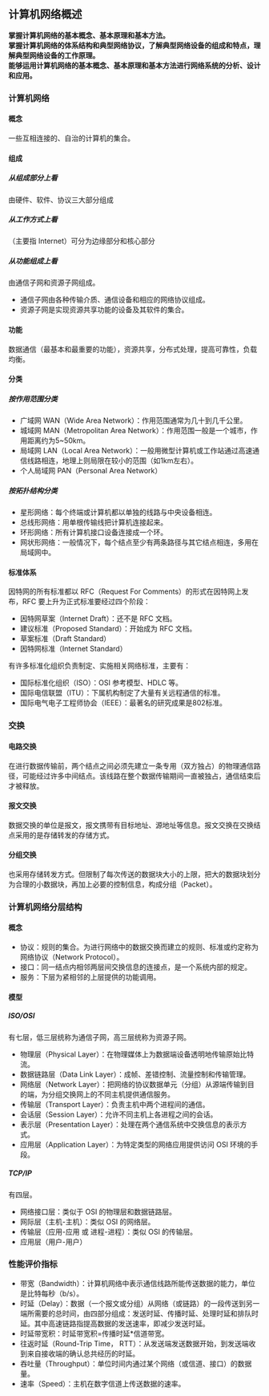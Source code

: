 ## 计算机网络概述
**掌握计算机网络的基本概念、基本原理和基本方法。**  
**掌握计算机网络的体系结构和典型网络协议，了解典型网络设备的组成和特点，理解典型网络设备的工作原理。**  
**能够运用计算机网络的基本概念、基本原理和基本方法进行网络系统的分析、设计和应用。**

### 计算机网络
#### 概念
一些互相连接的、自治的计算机的集合。

#### 组成
##### 从组成部分上看
由硬件、软件、协议三大部分组成
##### 从工作方式上看
（主要指 Internet）可分为边缘部分和核心部分
##### 从功能组成上看
由通信子网和资源子网组成。
* 通信子网由各种传输介质、通信设备和相应的网络协议组成。
* 资源子网是实现资源共享功能的设备及其软件的集合。

#### 功能
数据通信（最基本和最重要的功能），资源共享，分布式处理，提高可靠性，负载均衡。

#### 分类
##### 按作用范围分类
* 广域网 WAN（Wide Area Network）：作用范围通常为几十到几千公里。
* 城域网 MAN（Metropolitan Area Network）：作用范围一般是一个城市，作用距离约为5~50km。
* 局域网 LAN（Local Area Network）：一般用微型计算机或工作站通过高速通信线路相连，地理上则局限在较小的范围（如1km左右）。
* 个人局域网 PAN（Personal Area Network）

##### 按拓扑结构分类
* 星形网络：每个终端或计算机都以单独的线路与中央设备相连。
* 总线形网络：用单根传输线把计算机连接起来。
* 环形网络：所有计算机接口设备连接成一个环。
* 网状形网络：一般情况下，每个结点至少有两条路径与其它结点相连，多用在局域网中。

#### 标准体系
因特网的所有标准都以 RFC（Request For Comments）的形式在因特网上发布，RFC 要上升为正式标准要经过四个阶段：
* 因特网草案（Internet Draft）：还不是 RFC 文档。
* 建议标准（Proposed Standard）：开始成为 RFC 文档。
* 草案标准（Draft Standard）
* 因特网标准（Internet Standard）

有许多标准化组织负责制定、实施相关网络标准，主要有：
* 国际标准化组织（ISO）：OSI 参考模型、HDLC 等。
* 国际电信联盟（ITU）：下属机构制定了大量有关远程通信的标准。
* 国际电气电子工程师协会（IEEE）：最著名的研究成果是802标准。

### 交换
#### 电路交换
在进行数据传输前，两个结点之间必须先建立一条专用（双方独占）的物理通信路径，可能经过许多中间结点。该线路在整个数据传输期间一直被独占，通信结束后才被释放。

#### 报文交换
数据交换的单位是报文，报文携带有目标地址、源地址等信息。报文交换在交换结点采用的是存储转发的存储方式。

#### 分组交换
也采用存储转发方式。但限制了每次传送的数据块大小的上限，把大的数据块划分为合理的小数据块，再加上必要的控制信息，构成分组（Packet）。

### 计算机网络分层结构
#### 概念
* 协议：规则的集合。为进行网络中的数据交换而建立的规则、标准或约定称为网络协议（Network Protocol）。
* 接口：同一结点内相邻两层间交换信息的连接点，是一个系统内部的规定。
* 服务：下层为紧相邻的上层提供的功能调用。

#### 模型
#####  ISO/OSI
有七层，低三层统称为通信子网，高三层统称为资源子网。
* 物理层（Physical Layer）：在物理媒体上为数据端设备透明地传输原始比特流。
* 数据链路层（Data Link Layer）：成帧、差错控制、流量控制和传输管理。
* 网络层（Network Layer）：把网络的协议数据单元（分组）从源端传输到目的端，为分组交换网上的不同主机提供通信服务。
* 传输层（Transport Layer）：负责主机中两个进程间的通信。
* 会话层（Session Layer）：允许不同主机上各进程之间的会话。
* 表示层（Presentation Layer）：处理在两个通信系统中交换信息的表示方式。
* 应用层（Application Layer）：为特定类型的网络应用提供访问 OSI 环境的手段。

##### TCP/IP
有四层。
* 网络接口层：类似于 OSI 的物理层和数据链路层。
* 网际层（主机-主机）：类似 OSI 的网络层。
* 传输层（应用-应用 或 进程-进程）：类似 OSI 的传输层。
* 应用层（用户-用户）

### 性能评价指标
* 带宽（Bandwidth）：计算机网络中表示通信线路所能传送数据的能力，单位是比特每秒（b/s）。
* 时延（Delay）：数据（一个报文或分组）从网络（或链路）的一段传送到另一端所需要的总时间，由四部分组成：发送时延、传播时延、处理时延和排队时延。其中高速链路指提高数据的发送速率，即减少发送时延。
* 时延带宽积：时延带宽积=传播时延\*信道带宽。
* 往返时延（Round-Trip Time， RTT）：从发送端发送数据开始，到发送端收到来自接收端的确认总共经历的时延。
* 吞吐量（Throughput）：单位时间内通过某个网络（或信道、接口）的数据量。
* 速率（Speed）：主机在数字信道上传送数据的速率。